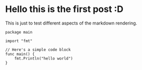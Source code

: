 # Hello this is the first post :D

This is just to test different aspects of the markdown rendering.

```
package main

import "fmt"

// Here's a simple code block
func main() {
    fmt.Println("hello world")
}
```

